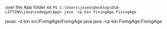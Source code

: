 over the App folder ex `PS C:\Users\joseo\Desktop\DSA-LIFTING\java\codegym\App> java -cp bin FixingAge.FixingAge`

javac -d bin src/FixingAge/FixingAge.java
java -cp bin FixingAge.FixingAge
